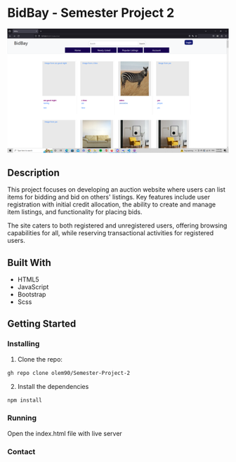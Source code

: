 # BidBay - Semester Project 2

![project-image](/src/SemesterProject2.png)

## Description
 This project focuses on developing an auction website where users can
 list items for bidding and bid on others' listings. Key features
 include user registration with initial credit allocation, the ability
 to create and manage item listings, and functionality for placing
 bids.
 
 The site caters to both registered and unregistered users, offering
 browsing capabilities for all, while reserving transactional
 activities for registered users.

 ## Built With
 - HTML5
 - JavaScript
 - Bootstrap
 - Scss

## Getting Started
### Installing
1. Clone the repo:
   
```bash
gh repo clone olem90/Semester-Project-2
```

2. Install the dependencies

```bash
npm install
```

### Running
Open the index.html file with live server

### Contact

